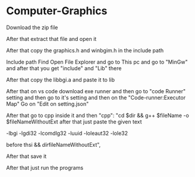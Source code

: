 # Computer-Graphics

Download the zip file 

After that extract that file and open it

After that copy the graphics.h and winbgim.h in the include path

  Include path Find
      Open File Explorer and go to This pc and go to "MinGw" and after that you get "include" and "Lib" there

After that copy the libbgi.a and paste it to lib 

After that on vs code download exe runner and then go to "code Runner" setting and then go
to it's setting and then on the "Code-runner:Executor Map"
   Go on "Edit on setting.json"

After that go to cpp inside it and then "cpp": "cd $dir && g++ $fileName -o $fileNameWithoutExt after that just paste the given text

-lbgi -lgdi32 -lcomdlg32 -luuid -loleaut32 -lole32 

before thsi && $dir$fileNameWithoutExt",

After that save it

After that just run the programs
